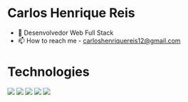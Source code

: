  # Carlos Henrique Reis

- 👋 Desenvolvedor Web Full Stack
- 📫 How to reach me - carloshenriquereis12@gmail.com

# Technologies
<p float="left">
<img src="https://img.shields.io/badge/Laravel-Laravel-red?style=plastic&logo=laravel&logoColor=FF2D20" />
<img src="https://img.shields.io/badge/Docker-Docker-blue?style=plastic&logo=Docker&logoColor=#2496ED" />
<img src="https://img.shields.io/badge/Vue.js-Vue.js-green?style=plastic&logo=Vue.js&logoColor=#4FC08D" />
<img src="https://img.shields.io/badge/PHP-PHP-purple?style=plastic&logo=PHP&logoColor=#777BB4" />
<img src="https://img.shields.io/badge/JavaScript-Js-yellow?style=plastic&logo=JavaScript&logoColor=#yellow" />
</p>
